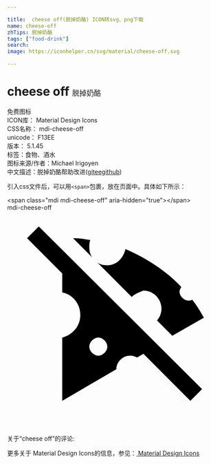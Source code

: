 ```yaml
---

title:  cheese off(脱掉奶酪) ICON转svg、png下载
name: cheese-off
zhTips: 脱掉奶酪
tags: ["food-drink"]
search: 
image: https://iconhelper.cn/svg/material/cheese-off.svg

---
```


# cheese off  <small style="font-size: 60%;font-weight: 100">脱掉奶酪</small>


<div class="detail-page">
<p>
<span><span class="badge-success badge">免费图标</span> </span>
<br/>
<span>
ICON库：
<span class="badge-secondary badge">Material Design Icons</span> 
</span>
<br/>
<span>
CSS名称：
<span class="badge-secondary badge">mdi-cheese-off</span> 
</span>
<br/>
<span>
unicode：
<span class="badge-secondary badge">F13EE</span> 
<copy-btn content='F13EE' btn-title=""></copy-btn>
<copy-btn :content='String.fromCodePoint(parseInt("F13EE", 16))' btn-title="复制U"></copy-btn>
</span>
<br/>
<span>
版本：
<span class="badge-secondary badge">5.1.45</span> 
</span><br/><span>标签：<span class="badge-light badge"><router-link to="/tags/food-drink.html">食物、酒水</router-link></span></span>
<br/>
<span>图标来源/作者：<span class="badge-light badge">Michael Irigoyen</span></span> 
<br/>
<span class="zh-detail">中文描述：<span class="badge-primary badge">脱掉奶酪</span><span class="help-link"><span>帮助改进</span>(<a href="https://gitee.com/liuwave/icon-helper/edit/master/json/material/cheese-off.json" target="_blank" rel="noopener noreferrer">gitee</a><a href="https://github.com/liuwave/icon-helper/edit/master/json/material/cheese-off.json" target="_blank" rel="noopener noreferrer">github</a></span>)</span><br/>
</p>
</div>
<div class="alert alert-dark">
  <i class="mdi mdi-cheese-off mdi-48px"></i>
  <i class="mdi mdi-cheese-off mdi-36px"></i>
  <i class="mdi mdi-cheese-off mdi-24px"></i>
  <i class="mdi mdi-cheese-off mdi-18px"></i>
</div>
<div>
  <p>引入css文件后，可以用<code>&lt;span&gt;</code>包裹，放在页面中。具体如下所示：    
  </p>
  <div class="alert alert-primary" style="font-size: 14px">
    &lt;span class="mdi mdi-cheese-off" aria-hidden="true"&gt;&lt;/span&gt;
    <copy-btn content='<span class="mdi mdi-cheese-off" aria-hidden="true"></span>'></copy-btn>
  </div>
  <div class="alert alert-secondary">
    <i class="mdi mdi-cheese-off"
    style="font-size: 24px"
    aria-hidden="true"></i> mdi-cheese-off
    <copy-btn content="mdi-cheese-off" btn-title="复制图标名称"></copy-btn>
  </div>
</div>
<div id="svg" class="svg-wrap">
<svg xmlns="http://www.w3.org/2000/svg" viewBox="0 0 24 24"><path d="M3.5 1.7L2.2 3L6.1 6.9V9C7.2 9.2 8.1 10.2 8.1 11.5S7.2 13.7 6.1 14V21L12.1 17.5C12.1 16.7 12.8 16 13.6 16C13.9 16 14.2 16.1 14.4 16.2L15.1 15.8L20.3 21L21.6 19.7L3.5 1.7M10.1 16C9.6 16 9.1 15.5 9.1 15S9.6 14 10.1 14 11.1 14.5 11.1 15 10.6 16 10.1 16M13.8 9.5L9.9 5.6C10.2 5.9 10.6 6 11.1 6C12.1 6 12.9 5.2 13.1 4.2C15.4 5.2 17.6 6.6 19.3 8.4C19.2 8.6 19.1 8.7 19.1 8.9C19.1 9.4 19.6 9.9 20.1 9.9C20.3 9.9 20.4 9.9 20.5 9.8C21 10.4 21.4 11.1 21.8 11.8L18.3 13.8L16.6 12.1C16.9 11.8 17.1 11.3 17.1 10.8C17.1 9.7 16.2 8.8 15.1 8.8C14.6 9 14.1 9.2 13.8 9.5M9.5 5.2L7.3 3C8 3 8.6 3.1 9.2 3.2C9.1 3.5 9.1 3.7 9.1 4C9.1 4.4 9.2 4.9 9.5 5.2Z" /></svg>
</div>
<detail full-name='mdi-cheese-off'></detail>
<div>
<p>关于“cheese off”的评论:</p>
</div>
<Vssue title="关于“cheese off”的评论" ></Vssue>    
<div><p>更多关于 Material Design Icons的信息，参见：<a target="_blank" href="https://iconhelper.cn/material.html"> Material Design Icons</a>
</p></div>

